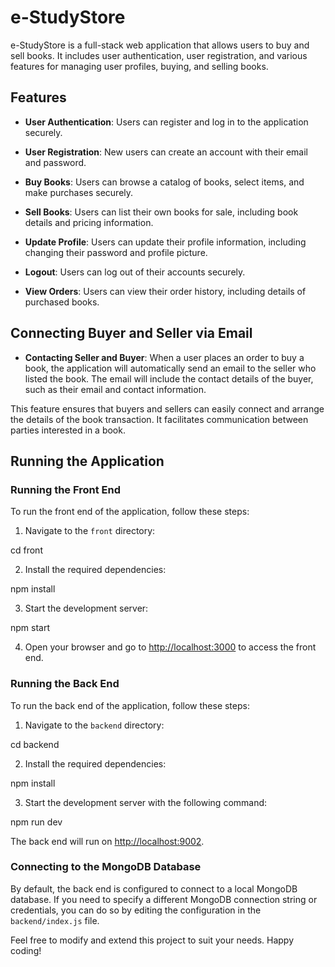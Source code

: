 # e-StudyStore

e-StudyStore is a full-stack web application that allows users to buy and sell books. It includes user authentication, user registration, and various features for managing user profiles, buying, and selling books.

## Features

- **User Authentication**: Users can register and log in to the application securely.

- **User Registration**: New users can create an account with their email and password.

- **Buy Books**: Users can browse a catalog of books, select items, and make purchases securely.

- **Sell Books**: Users can list their own books for sale, including book details and pricing information.

- **Update Profile**: Users can update their profile information, including changing their password and profile picture.

- **Logout**: Users can log out of their accounts securely.

- **View Orders**: Users can view their order history, including details of purchased books.
  
## Connecting Buyer and Seller via Email

- **Contacting Seller and Buyer**: When a user places an order to buy a book, the application will automatically send an email to the seller who listed the book. The email will include the contact details of the buyer, such as their email and contact information.

This feature ensures that buyers and sellers can easily connect and arrange the details of the book transaction. It facilitates communication between parties interested in a book.


## Running the Application

### Running the Front End

To run the front end of the application, follow these steps:

1. Navigate to the `front` directory:

cd front

2. Install the required dependencies:

npm install

3. Start the development server:

npm start

4. Open your browser and go to [http://localhost:3000](http://localhost:3000) to access the front end.

### Running the Back End

To run the back end of the application, follow these steps:

1. Navigate to the `backend` directory:

cd backend

2. Install the required dependencies:

npm install

3. Start the development server with the following command:

npm run dev

The back end will run on [http://localhost:9002](http://localhost:9002).

### Connecting to the MongoDB Database

By default, the back end is configured to connect to a local MongoDB database. If you need to specify a different MongoDB connection string or credentials, you can do so by editing the configuration in the `backend/index.js` file.

Feel free to modify and extend this project to suit your needs. Happy coding!

